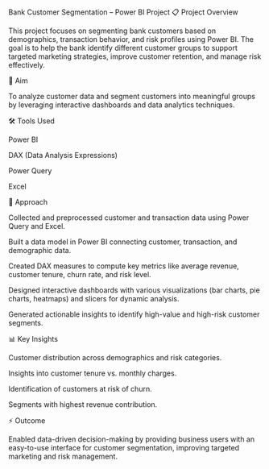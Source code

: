 Bank Customer Segmentation – Power BI Project
📋 Project Overview

This project focuses on segmenting bank customers based on demographics, transaction behavior, and risk profiles using Power BI. The goal is to help the bank identify different customer groups to support targeted marketing strategies, improve customer retention, and manage risk effectively.

🎯 Aim

To analyze customer data and segment customers into meaningful groups by leveraging interactive dashboards and data analytics techniques.

🛠 Tools Used

Power BI

DAX (Data Analysis Expressions)

Power Query

Excel

🚀 Approach

Collected and preprocessed customer and transaction data using Power Query and Excel.

Built a data model in Power BI connecting customer, transaction, and demographic data.

Created DAX measures to compute key metrics like average revenue, customer tenure, churn rate, and risk level.

Designed interactive dashboards with various visualizations (bar charts, pie charts, heatmaps) and slicers for dynamic analysis.

Generated actionable insights to identify high-value and high-risk customer segments.

📊 Key Insights

Customer distribution across demographics and risk categories.

Insights into customer tenure vs. monthly charges.

Identification of customers at risk of churn.

Segments with highest revenue contribution.

⚡ Outcome

Enabled data-driven decision-making by providing business users with an easy-to-use interface for customer segmentation, improving targeted marketing and risk management.
